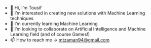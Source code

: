- 👋 Hi, I’m Tousif
- 👀 I’m interested in creating new solutions with Machine Learning techniques
- 🌱 I’m currently learning Machine Learning
- 💞️ I’m looking to collaborate on Artificial Intelligence and Machine Learning field (and of course Games!)
- 📫 How to reach me -> mtzaman94@gmail.com
<!---
tousif47/tousif47 is a ✨ special ✨ repository because its `README.md` (this file) appears on your GitHub profile.
You can click the Preview link to take a look at your changes.
--->
